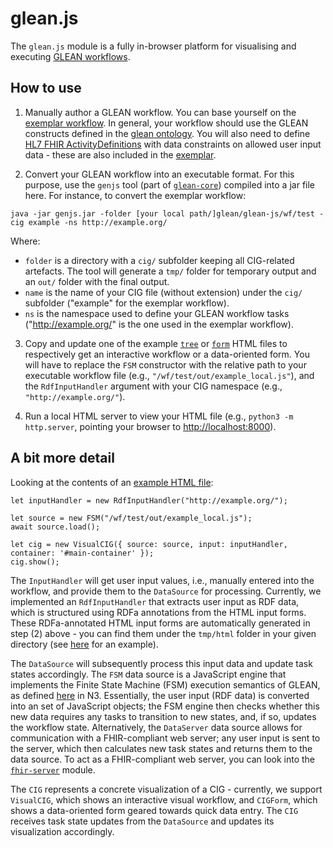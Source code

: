 # glean.js

The `glean.js` module is a fully in-browser platform for visualising and executing [GLEAN workflows](https://github.com/william-vw/glean).

## How to use

1. Manually author a GLEAN workflow. You can base yourself on the [exemplar workflow](wf/test/cig/example.n3). In general, your workflow should use the GLEAN constructs defined in the [glean ontology](https://github.com/william-vw/glean/blob/main/glean-core/src/main/resources/logic/glean.owl). You will also need to define [HL7 FHIR ActivityDefinitions](https://www.hl7.org/fhir/activitydefinition.html) with data constraints on allowed user input data - these are also included in the [exemplar](wf/test/cig/input/).

2. Convert your GLEAN workflow into an executable format. For this purpose, use the `genjs` tool (part of [`glean-core`](https://github.com/william-vw/glean/tree/main/glean-core)) compiled into a jar file here. For instance, to convert the exemplar workflow:
```
java -jar genjs.jar -folder [your local path/]glean/glean-js/wf/test -cig example -ns http://example.org/
```
Where:
- `folder` is a directory with a `cig/` subfolder keeping all CIG-related artefacts. The tool will generate a `tmp/` folder for temporary output and an `out/` folder with the final output.
- `name` is the name of your CIG file (without extension) under the `cig/` subfolder ("example" for the exemplar workflow).
- `ns` is the namespace used to define your GLEAN workflow tasks ("http://example.org/" is the one used in the exemplar workflow).

3. Copy and update one of the example [`tree`](ex1_cig_tree.html) or [`form`](ex1_cig_form.html) HTML files to respectively get an interactive workflow or a data-oriented form. You will have to replace the `FSM` constructor with the relative path to your executable workflow file (e.g., `"/wf/test/out/example_local.js"`), and the `RdfInputHandler` argument with your CIG namespace (e.g., `"http://example.org/"`).

4. Run a local HTML server to view your HTML file (e.g., `python3 -m http.server`, pointing your browser to [http://localhost:8000](http://localhost:8000)).

## A bit more detail

Looking at the contents of an [example HTML file](ex1_cig_tree.html):
```
let inputHandler = new RdfInputHandler("http://example.org/");

let source = new FSM("/wf/test/out/example_local.js");
await source.load();

let cig = new VisualCIG({ source: source, input: inputHandler, container: '#main-container' });
cig.show();
```

The `InputHandler` will get user input values, i.e., manually entered into the workflow, and provide them to the `DataSource` for processing. Currently, we implemented an `RdfInputHandler` that extracts user input as RDF data, which is structured using RDFa annotations from the HTML input forms. These RDFa-annotated HTML input forms are automatically generated in step (2) above - you can find them under the `tmp/html` folder in your given directory (see [here](wf/test/tmp/html/decision1_report.html) for an example).

The `DataSource` will subsequently process this input data and update task states accordingly. The `FSM` data source is a JavaScript engine that implements the Finite State Machine (FSM) execution semantics of GLEAN, as defined [here](https://github.com/william-vw/glean/tree/main/glean-core/src/main/resources/logic/workflow) in N3. Essentially, the user input (RDF data) is converted into an set of JavaScript objects; the FSM engine then checks whether this new data requires any tasks to transition to new states, and, if so, updates the workflow state. Alternatively, the `DataServer` data source allows for communication with a FHIR-compliant web server; any user input is sent to the server, which then calculates new task states and returns them to the data source. To act as a FHIR-compliant web server, you can look into the [`fhir-server`](https://github.com/william-vw/glean/tree/main/fhir-server) module.

The `CIG` represents a concrete visualization of a CIG - currently, we support `VisualCIG`, which shows an interactive visual workflow, and `CIGForm`, which shows a data-oriented form geared towards quick data entry. The `CIG` receives task state updates from the `DataSource` and updates its visualization accordingly.
